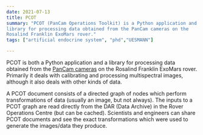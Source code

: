 ```yaml
---
date: 2021-07-13
title: PCOT
summary: "PCOT (PanCam Operations Toolkit) is a Python application and
library for processing data obtained from the PanCam cameras on the
Rosalind Franklin ExoMars rover."
tags: ["artificial endocrine system", "phd","UESMANN"]

---
```


PCOT is both a Python application and a library for processing data 
obtained from the [PanCam cameras](https://www.ucl.ac.uk/mssl/research-projects/2021/jun/exomars-2022-rover-rosalind-franklin)
 on the Rosalind Franklin ExoMars rover.
Primarily it deals with calibrating
and processing multispectral images, although it also deals with other kinds of data.

A PCOT document consists of a directed graph of nodes which perform
transformations of data (usually an image, but not always). The inputs to a
PCOT graph are read directly from the DAR (Data Archive) in the Rover
Operations Centre (but can be cached). Scientists and engineers can share PCOT
documents and see the exact transformations which were used to generate the
images/data they produce.
